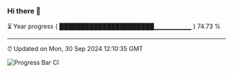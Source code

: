 ### Hi there 👋

⏳ Year progress { ██████████████████████▁▁▁▁▁▁▁▁ } 74.73 %

---

⏰ Updated on Mon, 30 Sep 2024 12:10:35 GMT

![Progress Bar CI](https://github.com/EinsPommes/EinsPommes/blob/main/.github/workflows/main.yml)
